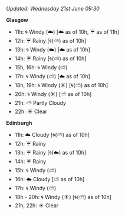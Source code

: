 *Updated: Wednesday 21st June 09:30*

**Glasgow**

* 11h: :cyclone: Windy (:cloud:) [:cloud: as of 10h, :umbrella: as of 11h]
* 12h: :umbrella: Rainy [:cyclone:(:partly_sunny:) as of 10h]
* 13h: :cyclone: Windy (:cloud:) [:cloud: as of 10h]
* 14h: :umbrella: Rainy [:cyclone:(:partly_sunny:) as of 10h]
* 15h, 16h: :cyclone: Windy (:partly_sunny:)
* 17h: :cyclone: Windy (:partly_sunny:) [:cloud: as of 10h]
* 18h, 19h: :cyclone: Windy (:sunny:) [:cyclone:(:partly_sunny:) as of 10h]
* 20h: :cyclone: Windy (:sunny:) [:partly_sunny: as of 10h]
* 21h: :partly_sunny: Partly Cloudy
* 22h: :sunny: Clear

**Edinburgh**

* 11h: :cloud: Cloudy [:cyclone:(:partly_sunny:) as of 10h]
* 12h: :umbrella: Rainy
* 13h: :umbrella: Rainy [:cyclone:(:cloud:) as of 10h]
* 14h: :umbrella: Rainy
* 15h: :cyclone: Windy (:partly_sunny:)
* 16h: :cloud: Cloudy [:partly_sunny: as of 10h]
* 17h: :cyclone: Windy (:partly_sunny:)
* 18h - 20h: :cyclone: Windy (:sunny:) [:cyclone:(:partly_sunny:) as of 10h]
* 21h, 22h: :sunny: Clear
